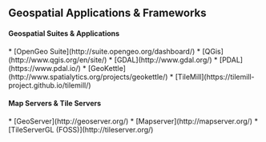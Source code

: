 ##  Geospatial Applications & Frameworks

#### Geospatial Suites & Applications
<div>
* [OpenGeo Suite](http://suite.opengeo.org/dashboard/)<!-- .element: target="_blank" -->
* [QGis](http://www.qgis.org/en/site/)<!-- .element: target="_blank" -->
* [GDAL](http://www.gdal.org/)<!-- .element: target="_blank" -->
* [PDAL](https://www.pdal.io/)<!-- .element: target="_blank" -->
* [GeoKettle](http://www.spatialytics.org/projects/geokettle/)<!-- .element: target="_blank" -->
* [TileMill](https://tilemill-project.github.io/tilemill/)<!-- .element: target="_blank" -->
</div><!-- .element: class="resource-section" -->

#### Map Servers & Tile Servers
<div>
* [GeoServer](http://geoserver.org/)<!-- .element: target="_blank" -->
* [Mapserver](http://mapserver.org/)
* [TileServerGL (FOSS)](http://tileserver.org/)<!-- .element: target="_blank" -->
</div><!-- .element: class="resource-section" -->
